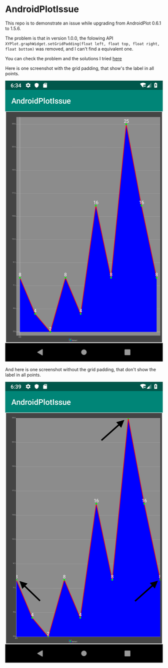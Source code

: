 # AndroidPlotIssue

This repo is to demonstrate an issue while upgrading from AndroidPlot 0.6.1 to 1.5.6.

The problem is that in version 1.0.0, the folowing API `XYPlot.graphWidget.setGridPadding(float left, float top, float right, float bottom)` was removed, and I can't find a equivalent one.

You can check the problem and the solutions I tried [here](https://github.com/4brunu/AndroidPlotIssue/blob/8df0d1fd1a7441350858f786e8df0e1a777be37d/app/src/main/java/com/example/androidplotissue/MainActivity.kt#L25)

Here is one screenshot with the grid padding, that show's the label in all points.

![Alt text](Screenshot_with_gridpadding.png?raw=true "screenshot with grid padding")

And here is one screenshot without the grid padding, that don't show the label in all points.

![Alt text](Screenshot_without_gridpadding.png?raw=true "screenshot without grid padding")

